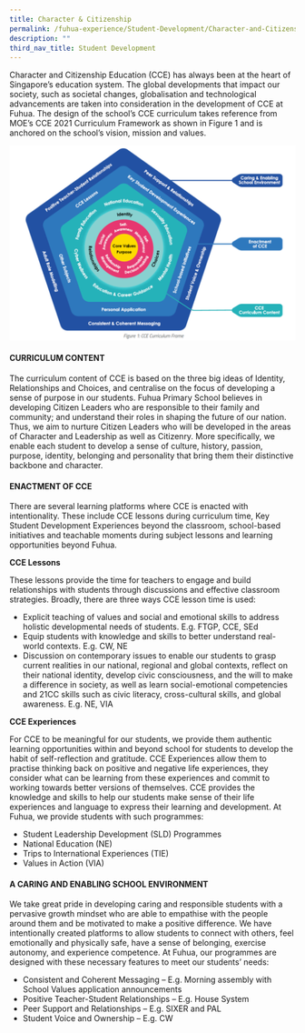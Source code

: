 ```yaml
---
title: Character & Citizenship
permalink: /fuhua-experience/Student-Development/Character-and-Citizenship/
description: ""
third_nav_title: Student Development
---
```

Character and Citizenship Education (CCE) has always been at the heart of Singapore’s education system. The global developments that impact our society, such as societal changes, globalisation and technological advancements are taken into consideration in the development of CCE at Fuhua. The design of the school’s CCE curriculum takes reference from MOE’s CCE 2021 Curriculum Framework as shown in Figure 1 and is anchored on the school’s vision, mission and values.

  
![](/images/Fuhua%20Experience/Student%20Development/Character%20&%20Citizenship/Character%20&%20Citizenship/C1.png)  

#### **CURRICULUM CONTENT**


The curriculum content of CCE is based on the three big ideas of Identity, Relationships and Choices, and centralise on the focus of developing a sense of purpose in our students. Fuhua Primary School believes in developing Citizen Leaders who are responsible to their family and community; and understand their roles in shaping the future of our nation. Thus, we aim to nurture Citizen Leaders who will be developed in the areas of Character and Leadership as well as Citizenry. More specifically, we enable each student to develop a sense of culture, history, passion, purpose, identity, belonging and personality that bring them their distinctive backbone and character. 

  

#### **ENACTMENT OF CCE**


There are several learning platforms where CCE is enacted with intentionality. These include CCE lessons during curriculum time, Key Student Development Experiences beyond the classroom, school-based initiatives and teachable moments during subject lessons and learning opportunities beyond Fuhua. 

  

**CCE Lessons**

These lessons provide the time for teachers to engage and build relationships with students through discussions and effective classroom strategies. Broadly, there are three ways CCE lesson time is used:

*   Explicit teaching of values and social and emotional skills to address holistic developmental needs of students. E.g. FTGP, CCE, SEd
*   Equip students with knowledge and skills to better understand real-world contexts. E.g. CW, NE
*   Discussion on contemporary issues to enable our students to grasp current realities in our national, regional and global contexts, reflect on their national identity, develop civic consciousness, and the will to make a difference in society, as well as learn social-emotional competencies and 21CC skills such as civic literacy, cross-cultural skills, and global awareness. E.g. NE, VIA

  

**CCE Experiences**

For CCE to be meaningful for our students, we provide them authentic learning opportunities within and beyond school for students to develop the habit of self-reflection and gratitude. CCE Experiences allow them to practise thinking back on positive and negative life experiences, they consider what can be learning from these experiences and commit to working towards better versions of themselves. CCE provides the knowledge and skills to help our students make sense of their life experiences and language to express their learning and development. At Fuhua, we provide students with such programmes:

*   Student Leadership Development (SLD) Programmes 
*   National Education (NE)
*   Trips to International Experiences (TIE) 
*   Values in Action (VIA)

#### **A CARING AND ENABLING SCHOOL ENVIRONMENT**


We take great pride in developing caring and responsible students with a pervasive growth mindset who are able to empathise with the people around them and be motivated to make a positive difference. We have intentionally created platforms to allow students to connect with others, feel emotionally and physically safe, have a sense of belonging, exercise autonomy, and experience competence. At Fuhua, our programmes are designed with these necessary features to meet our students’ needs:

*   Consistent and Coherent Messaging – E.g. Morning assembly with School Values application announcements 
*   Positive Teacher-Student Relationships – E.g. House System 
*   Peer Support and Relationships – E.g. SIXER and PAL
*   Student Voice and Ownership – E.g. CW